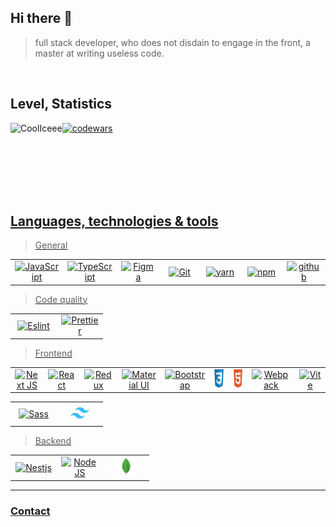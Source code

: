 ## Hi there 👋
> full stack developer, who does not disdain to engage in the front, a master at writing useless code.
<br>

## Level, Statistics
<img align="left" src="https://github-readme-stats.vercel.app/api/top-langs?username=CoolIceee&show_icons=true&locale=en&layout=compact&theme=react" alt="CoolIceee" />

[![codewars](https://www.codewars.com/users/サムライの道/badges/large)](https://www.codewars.com/users/サムライの道) 

<br><br><br><br><br>

<a href="#debabin-title">

## Languages, technologies & tools
>  General
<table width='100%' border="0">
  <tr>
    <td align="center" width="60">
      <a href="#debabin-stack">
        <img src="https://upload.wikimedia.org/wikipedia/commons/thumb/9/99/Unofficial_JavaScript_logo_2.svg/1024px-Unofficial_JavaScript_logo_2.svg.png" width="30" height="30" alt="JavaScript" />
      </a>
    </td>
    <td align="center" width="60">
      <a href="#debabin-stack">
        <img src="https://upload.wikimedia.org/wikipedia/commons/thumb/4/4c/Typescript_logo_2020.svg/1200px-Typescript_logo_2020.svg.png" width="30" height="30" alt="TypeScript"/>
      </a>
    </td>
    <td align="center" width="60">
      <a href="#debabin-stack" >
        <img src="https://upload.wikimedia.org/wikipedia/commons/3/33/Figma-logo.svg" width="29" height="29" alt="Figma" />
      </a>
    </td>
    <td align="center" width="60">
      <a href="#debabin-stack" >
        <img src="https://upload.wikimedia.org/wikipedia/commons/thumb/3/3f/Git_icon.svg/1200px-Git_icon.svg.png" width="30" height="30" alt="Git" />
      </a>
    </td>
    <td align="center" width="60"> 
      <a href="#debabin-stack" >
        <img src="https://brandeps.com/icon-download/Y/Yarn-icon-vector-03.svg" width="30" height="30" alt="yarn" />
      </a>
    </td>
    <td align="center" width="60"> 
      <a href="#debabin-stack" >
        <img src="https://brandeps.com/icon-download/N/Npm-icon-vector-05.svg" width="30" height="30" alt="npm" />
      </a>
    </td>
     <td align="center" width="60"> 
      <a href="#debabin-stack" >
        <img src="https://cdn-icons-png.flaticon.com/512/889/889192.png" width="30" height="30" alt="github" />
      </a>
    </td>
  </tr> 
</table>

>  Code quality
<table width='100%'>
  <tr>
     <td align="center" width="60">
      <a href="#debabin-stack">
        <img src="https://brandeps.com/icon-download/E/Eslint-icon-vector-02.svg" width="30" height="30" alt="Eslint" />
      </a>
    </td>
    <td align="center" width="60">
      <a href="#debabin-stack">
        <img src="https://brandeps.com/icon-download/P/Prettier-icon-vector-02.svg" width="30" height="30" alt="Prettier" />
      </a>
    </td>
  </tr> 
</table>

>  Frontend
<table width='100%'>
  <tr>
    <td align="center" width="60" >
      <a href="#debabin-stack" >
        <img src="https://raw.githubusercontent.com/samfromaway/samfromaway/master/.github/images/nextjs.png" width="30" height="30" alt="Next JS" />
      </a>
    </td>
    <td align="center" width="60">
      <a href="#debabin-stack">
        <img src="https://brandlogos.net/wp-content/uploads/2020/09/react-logo.png" width="30" height="30" alt="React" />
      </a>
    </td>
      <td align="center" width="60"> 
      <a href="#debabin-stack" >
        <img src="https://cdn.worldvectorlogo.com/logos/redux.svg" width="30" height="30" alt="Redux" />
      </a>
    </td>
     <td align="center" width="60">
      <a href="#debabin-stack">
        <img src="https://media.zeemly.com/zeemly/product/material-ui.png" width="30" height="30" alt="Material UI" />
      </a>
    </td>
   <td align="center" width="60">
      <a href="#debabin-stack">
        <img src="https://cdn.worldvectorlogo.com/logos/bootstrap-4.svg" width="30" height="30" alt="Bootstrap" />
      </a>
    </td>
     <td align="center" width="60"> 
      <a href="#debabin-stack" >
        <img src="https://github.com/devicons/devicon/blob/master/icons/css3/css3-original.svg" width="30" height="30" alt="css3" />
      </a>
    </td>
    <td align="center" width="60">
      <a href="#debabin-stack">
        <img src="https://github.com/devicons/devicon/blob/master/icons/html5/html5-original.svg" width="30" height="30" alt="Html5" />
      </a>
    </td>
    <td align="center" width="60"> 
      <a href="#debabin-stack" >
        <img src="https://brandeps.com/icon-download/W/Webpack-icon-vector-02.svg" width="30" height="30" alt="Webpack" />
      </a>
    </td>
   <td align="center" width="60"> 
      <a href="#debabin-stack" >
        <img src="https://vitejs.dev/logo.svg" width="30" height="30" alt="Vite" />
      </a>
    </td> 
  </tr> 
</table>
<table>
 <tr>
  <td align="center" width="60">
      <a href="#debabin-stack">
        <img src="https://brandeps.com/icon-download/S/Sass-icon-vector-04.svg" width="30" height="30" alt="Sass" />
      </a>
    </td>
   <td align="center" width="60">
      <a href="#debabin-stack">
        <img src="https://github.com/devicons/devicon/blob/master/icons/tailwindcss/tailwindcss-plain.svg" width="30" height="30" alt="Tailwind" />
      </a>
    </td>
 </tr>
</table>

>  Backend
<table width='100%'>
  <tr>
     <td align="center" width="60"> 
      <a href="#debabin-stack" >
        <img src="https://brandeps.com/icon-download/N/Nestjs-icon-vector-01.svg" width="30" height="30" alt="Nestjs" />
      </a>
    </td>
    <td align="center" width="60"> 
      <a href="#debabin-stack" >
        <img src="https://brandeps.com/icon-download/N/Nodejs-icon-vector-02.svg" width="30" height="30" alt="Node JS" />
      </a>
    </td>
    <td align="center" width="60">
      <a href="#debabin-stack" >
        <img src="https://github.com/devicons/devicon/blob/master/icons/mongodb/mongodb-original.svg" width="30" height="30" alt="Mongo DB" />
      </a>
    </td>
  </tr> 
</table>

***
 ### **Contact** 
<table width='100%'>
